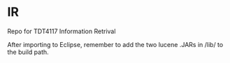 IR
==

Repo for TDT4117 Information Retrival

After importing to Eclipse, remember to add the two lucene .JARs in /lib/ to the build path.
